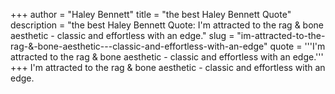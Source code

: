 +++
author = "Haley Bennett"
title = "the best Haley Bennett Quote"
description = "the best Haley Bennett Quote: I'm attracted to the rag & bone aesthetic - classic and effortless with an edge."
slug = "im-attracted-to-the-rag-&-bone-aesthetic---classic-and-effortless-with-an-edge"
quote = '''I'm attracted to the rag & bone aesthetic - classic and effortless with an edge.'''
+++
I'm attracted to the rag & bone aesthetic - classic and effortless with an edge.

